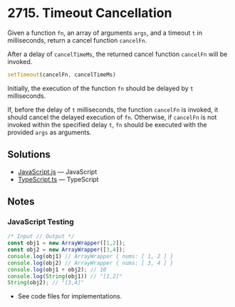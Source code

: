 
# 2715. Timeout Cancellation

Given a function `fn`, an array of arguments `args`, and a timeout `t` in milliseconds, return a cancel function `cancelFn`.

After a delay of `cancelTimeMs`, the returned cancel function `cancelFn` will be invoked.

```js
setTimeout(cancelFn, cancelTimeMs)
```

Initially, the execution of the function `fn` should be delayed by `t` milliseconds.

If, before the delay of `t` milliseconds, the function `cancelFn` is invoked, it should cancel the delayed execution of `fn`. Otherwise, if `cancelFn` is not invoked within the specified delay `t`, `fn` should be executed with the provided `args` as arguments.

## Solutions

- [JavaScript.js](./JavaScript.js) — JavaScript
- [TypeScript.ts](./TypeScript.ts) — TypeScript

## Notes

### JavaScript Testing

```js
/* Input // Output */
const obj1 = new ArrayWrapper([1,2]);
const obj2 = new ArrayWrapper([3,4]);
console.log(obj1) // ArrayWrapper { nums: [ 1, 2 ] }
console.log(obj2) // ArrayWrapper { nums: [ 3, 4 ] }
console.log(obj1 + obj2); // 10
console.log(String(obj1)) // "[1,2]"
String(obj2); // "[3,4]"
```

- See code files for implementations.

